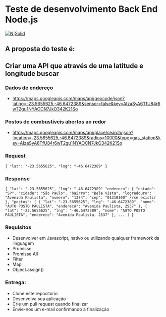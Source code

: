 # Teste de desenvolvimento Back End Node.js

[![N|Solid](https://pixter.com.br/wp-content/uploads/2018/06/logo-black.png)](http://pixter.com.br)

## A proposta do teste é:
## Criar uma API que através de uma latitude e longitude buscar
### Dados de endereço
  - https://maps.googleapis.com/maps/api/geocode/json?latlng=-23.5655625,-46.6472389&sensor=false&key=AIzaSyA6TfU84r6wT2gu1NYAOCN7JkO342K21So

### Postos de combustíveis abertos ao redor
  - https://maps.googleapis.com/maps/api/place/search/json?location=-23.5655625,-46.6472389&radius=10000&type=gas_station&key=AIzaSyA6TfU84r6wT2gu1NYAOCN7JkO342K21So

### Request
  ``{
      "lat": "-23.5655625",
      "lng": "-46.6472389"
  }``

### Response
  ``{
    "lat": "-23.5655625",
      "lng": "-46.6472389"
      "endereco": {
        "estado": "SP",
        "cidade": "São Paulo",
        "bairro": "Bela Vista",
        "logradouro": "Avenida Paulista",
        "numero": "1374",
        "cep": "01310100" //se existir
      },
      "postos": [
        {
          "lat": "-23.5655625",
          "lng": "-46.6472389",
          "nome": "AUTO POSTO PAULISTA",
          "endereco": "Avenida Paulista, 2537"
        },
        {
          "lat": "-23.5655625",
          "lng": "-46.6472389",
          "nome": "AUTO POSTO PAULISTA",
          "endereco": "Avenida Paulista, 2537"
        },
        ...
      ]
  }``


### Requisitos

  - Desenvolver em Javascript, nativo ou utilizando qualquer framework da linguagem
  - Promisse
  - Promisse All
  - Filter
  - Map
  - Object.assign()

### Entrega:
  - Clone este repositório
  - Desenvolva sua aplicação
  - Crie um pull request quando finalizar
  - Envie-nos um e-mail confirmando a finalização